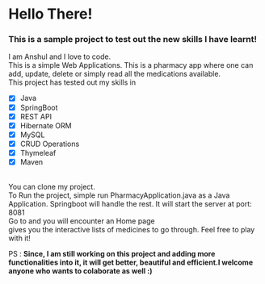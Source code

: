 # Hello There!
### This is a sample project to test out the new skills I have learnt!

I am Anshul and I love to code. 
<br/>
This is a simple Web Applications. This is a pharmacy app where one can add, update, delete or simply read all the medications available.
<br/>
This project has tested out my skills in
- [x] Java
- [x] SpringBoot
- [x] REST API
- [x] Hibernate ORM
- [x] MySQL
- [x] CRUD Operations
- [x] Thymeleaf
- [x] Maven

<br/>
You can clone my project. 
<br/>
To Run the project, simple run PharmacyApplication.java as a Java Application. Springboot will handle the rest. It will start the server at port: 8081
<br/>
Go to <http://localhost:8081/> and you will encounter an Home page
<br/>
<http://localhost:8081/medicine-list> gives you the interactive lists of medicines to go through. Feel free to play with it!


<br/>
 




PS :  __Since, I am still working on this project and adding more functionalities into it, it will get better, beautiful and efficient.I welcome anyone who wants to colaborate as well :)__
